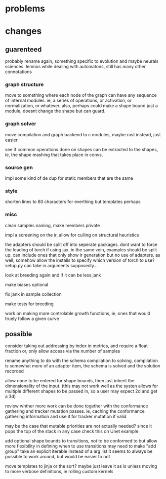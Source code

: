 # problems

# changes

## guarenteed

probably rename again, something specific to evolution and maybe neurals sciences. lemnos while dealing with automatons, still has many other connotations 

### graph structure

move to something where each node of the graph can have any sequence of internal modules.
ie, a series of operations, or activation, or normalization, or whatever.
also, perhaps could make a shape bound just a module, doesnt change the shape but can guard.

### graph solver

move compilation and graph backend to c modules, maybe rust instead, just easier

see if common operations done on shapes can be extracted to the shapes, ie, the shape mashing that takes place in convs.

### source gen

impl some kind of de dup for static members that are the same

### style

shorten lines to 80 characters for everthing but templates perhaps

### misc

clean samples naming, make members private

impl a screening on the ir, allow for culling on structural heuristics

the adapters should be split off into seperate packages. dont want to force the loading of torch if using jax.
in the same vein, examples should be split up. can include ones that only show ir generation but no use of adapters.
as well, somehow allow the installs to specify which version of torch to use? setup.py can take in arguments supposedly...

look at breeding again and if it can be less jank

make biases optional

fix jank in sample collection

make tests for breeding

work on making more controlable growth functions, ie, ones that would truely follow a given curve

## possible

consider taking out addressing by index in metrics, and require a float fraction
or, only allow access via the number of samples

rename anything to do with the schema compilation to solving, compilation is somewhat more of an adapter item, the schema is solved and the solution recorded  

allow none to be entered for shape bounds, then just inherit the dimensionality of the input.
(this may not work well as the systen allows for multiple different shapes to be passed in, so a user may expect 2d and get a 3d)

review whther more work can be done together with the conformance gathering and tracker mutation passes.
ie, caching the conformance gathering information and use it for tracker mutation if valid

may be the case that mutable priorities are not actually needed? since it pops the top of the stack in any case
check this on Unet example

add optional shape bounds to transitions, not to be conformed to but allow more flexibility in defining when to use transitions
may need to make "add group" take an explicit iterable instead of a arg list
it seems to always be possible to work around, but would be easier to not

move templates to jinja or the sort?
maybe just leave it as is unless moving to more verbose definitions, ie rolling custom kernels
